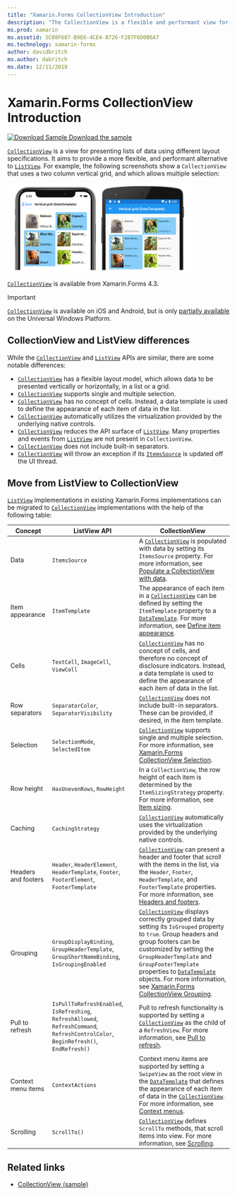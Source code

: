 ```yaml
---
title: "Xamarin.Forms CollectionView Introduction"
description: "The CollectionView is a flexible and performant view for presenting lists of data using different layout specifications."
ms.prod: xamarin
ms.assetid: 5C08F687-B9E6-4CE4-8726-F287F6D0B6A7
ms.technology: xamarin-forms
author: davidbritch
ms.author: dabritch
ms.date: 12/11/2019
---
```


# Xamarin.Forms CollectionView Introduction

[![Download Sample](~/media/shared/download.png) Download the sample](https://docs.microsoft.com/samples/xamarin/xamarin-forms-samples/userinterface-collectionviewdemos/)

[`CollectionView`](xref:Xamarin.Forms.CollectionView) is a view for presenting lists of data using different layout specifications. It aims to provide a more flexible, and performant alternative to [`ListView`](xref:Xamarin.Forms.ListView). For example, the following screenshots show a `CollectionView` that uses a two column vertical grid, and which allows multiple selection:

[![Screenshot of a CollectionView vertical grid layout, on iOS and Android](introduction-images/verticalgrid-multipleselection.png "CollectionView vertical grid layout with multiple selection")](introduction-images/verticalgrid-multipleselection-large.png#lightbox "CollectionView vertical grid layout with multiple selection")

[`CollectionView`](xref:Xamarin.Forms.CollectionView) is available from Xamarin.Forms 4.3.

> [!IMPORTANT]
> [`CollectionView`](xref:Xamarin.Forms.CollectionView) is available on iOS and Android, but is only [partially available](https://gist.github.com/hartez/7d0edd4182dbc7de65cebc6c67f72e14) on the Universal Windows Platform.

## CollectionView and ListView differences

While the [`CollectionView`](xref:Xamarin.Forms.CollectionView) and [`ListView`](xref:Xamarin.Forms.ListView) APIs are similar, there are some notable differences:

- [`CollectionView`](xref:Xamarin.Forms.CollectionView) has a flexible layout model, which allows data to be presented vertically or horizontally, in a list or a grid.
- [`CollectionView`](xref:Xamarin.Forms.CollectionView) supports single and multiple selection.
- [`CollectionView`](xref:Xamarin.Forms.CollectionView) has no concept of cells. Instead, a data template is used to define the appearance of each item of data in the list.
- [`CollectionView`](xref:Xamarin.Forms.CollectionView) automatically utilizes the virtualization provided by the underlying native controls.
- [`CollectionView`](xref:Xamarin.Forms.CollectionView) reduces the API surface of [`ListView`](xref:Xamarin.Forms.ListView). Many properties and events from [`ListView`](xref:Xamarin.Forms.ListView) are not present in `CollectionView`.
- [`CollectionView`](xref:Xamarin.Forms.CollectionView) does not include built-in separators.
- [`CollectionView`](xref:Xamarin.Forms.CollectionView) will throw an exception if its [`ItemsSource`](xref:Xamarin.Forms.ItemsView.ItemsSource) is updated off the UI thread.

## Move from ListView to CollectionView

[`ListView`](xref:Xamarin.Forms.ListView) implementations in existing Xamarin.Forms implementations can be migrated to [`CollectionView`](xref:Xamarin.Forms.CollectionView) implementations with the help of the following table:

| Concept | ListView API | CollectionView |
|---|---|---|
| Data | `ItemsSource` | A [`CollectionView`](xref:Xamarin.Forms.CollectionView) is populated with data by setting its `ItemsSource` property. For more information, see [Populate a CollectionView with data](populate-data.md#populate-a-collectionview-with-data). |
| Item appearance | `ItemTemplate` | The appearance of each item in a [`CollectionView`](xref:Xamarin.Forms.CollectionView) can be defined by setting the `ItemTemplate` property to a [`DataTemplate`](xref:Xamarin.Forms.DataTemplate). For more information, see [Define item appearance](populate-data.md#define-item-appearance). |
| Cells | `TextCell`, `ImageCell`, `ViewCell` | [`CollectionView`](xref:Xamarin.Forms.CollectionView) has no concept of cells, and therefore no concept of disclosure indicators. Instead, a data template is used to define the appearance of each item of data in the list. |
| Row separators | `SeparatorColor`, `SeparatorVisibility` | [`CollectionView`](xref:Xamarin.Forms.CollectionView) does not include built-in separators. These can be provided, if desired, in the item template. |
| Selection | `SelectionMode`, `SelectedItem` | [`CollectionView`](xref:Xamarin.Forms.CollectionView) supports single and multiple selection. For more information, see [Xamarin.Forms CollectionView Selection](selection.md). |
| Row height | `HasUnevenRows`, `RowHeight` | In a `CollectionView`, the row height of each item is determined by the `ItemSizingStrategy` property. For more information, see [Item sizing](layout.md#item-sizing).|
| Caching | `CachingStrategy` | [`CollectionView`](xref:Xamarin.Forms.CollectionView) automatically uses the virtualization provided by the underlying native controls. |
| Headers and footers | `Header`, `HeaderElement`, `HeaderTemplate`, `Footer`, `FooterElement`, `FooterTemplate` | [`CollectionView`](xref:Xamarin.Forms.CollectionView) can present a header and footer that scroll with the items in the list, via the `Header`, `Footer`, `HeaderTemplate`, and `FooterTemplate` properties. For more information, see [Headers and footers](layout.md#headers-and-footers). |
| Grouping | `GroupDisplayBinding`, `GroupHeaderTemplate`, `GroupShortNameBinding`, `IsGroupingEnabled` | [`CollectionView`](xref:Xamarin.Forms.CollectionView) displays correctly grouped data by setting its `IsGrouped` property to `true`. Group headers and group footers can be customized by setting the `GroupHeaderTemplate` and `GroupFooterTemplate` properties to  [`DataTemplate`](xref:Xamarin.Forms.DataTemplate) objects. For more information, see [Xamarin.Forms CollectionView Grouping](grouping.md). |
| Pull to refresh | `IsPullToRefreshEnabled`, `IsRefreshing`, `RefreshAllowed`, `RefreshCommand`, `RefreshControlColor`, `BeginRefresh()`, `EndRefresh()` | Pull to refresh functionality is supported by setting a [`CollectionView`](xref:Xamarin.Forms.CollectionView) as the child of a `RefreshView`. For more information, see [Pull to refresh](populate-data.md#pull-to-refresh). |
| Context menu items | `ContextActions` | Context menu items are supported by setting a `SwipeView` as the root view in the [`DataTemplate`](xref:Xamarin.Forms.DataTemplate) that defines the appearance of each item of data in the [`CollectionView`](xref:Xamarin.Forms.CollectionView). For more information, see [Context menus](populate-data.md#context-menus). |
| Scrolling | `ScrollTo()` | [`CollectionView`](xref:Xamarin.Forms.CollectionView) defines `ScrollTo` methods, that scroll items into view. For more information, see [Scrolling](scrolling.md). |

## Related links

- [CollectionView (sample)](https://docs.microsoft.com/samples/xamarin/xamarin-forms-samples/userinterface-collectionviewdemos/)

